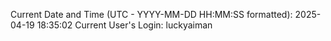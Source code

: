 Current Date and Time (UTC - YYYY-MM-DD HH:MM:SS formatted): 2025-04-19 18:35:02
Current User's Login: luckyaiman

